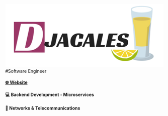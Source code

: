 ![Philadelphia's Magic Gardens. This place was so cool!](logo.png "Daniel Jacales")
#Software Engineer
#### [:globe_with_meridians: Website ](https://www.google.com "Website")
#### :computer:  Backend Development - Microservices
#### :satellite: Networks & Telecommunications
